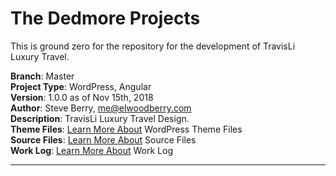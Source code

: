 # The Dedmore Projects       
This is ground zero for the repository for the development of TravisLi Luxury Travel.       

**Branch**: Master       
**Project Type**: WordPress, Angular        
**Version**: 1.0.0 as of Nov 15th, 2018            
**Author**: Steve Berry, me@elwoodberry.com           
**Description**: TravisLi Luxury Travel Design.                  
**Theme Files**: [Learn More About](https://github.com/travislitravel/wp_theme_travisli/tree/master/public) WordPress Theme Files         
**Source Files**: [Learn More About](https://github.com/travislitravel/wp_theme_travisli/tree/master/src) Source Files      
**Work Log**: [Learn More About](https://github.com/travislitravel/wp_theme_travisli/tree/master/src) Work Log      

---        
